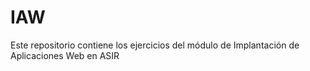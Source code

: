 # IAW

Este repositorio contiene los ejercicios del módulo de Implantación de Aplicaciones Web en ASIR
